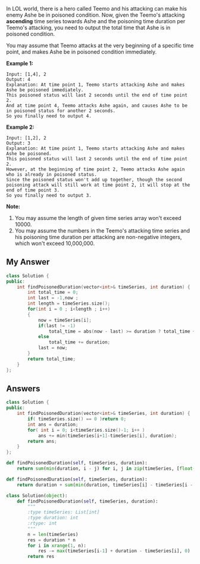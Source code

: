 In LOL world, there is a hero called Teemo and his attacking can make his enemy Ashe be in poisoned condition. Now, given the Teemo's attacking **ascending** time series towards Ashe and the poisoning time duration per Teemo's attacking, you need to output the total time that Ashe is in poisoned condition.

You may assume that Teemo attacks at the very beginning of a specific time point, and makes Ashe be in poisoned condition immediately.

**Example 1:**

```
Input: [1,4], 2
Output: 4
Explanation: At time point 1, Teemo starts attacking Ashe and makes Ashe be poisoned immediately. 
This poisoned status will last 2 seconds until the end of time point 2. 
And at time point 4, Teemo attacks Ashe again, and causes Ashe to be in poisoned status for another 2 seconds. 
So you finally need to output 4.
```



**Example 2:**

```
Input: [1,2], 2
Output: 3
Explanation: At time point 1, Teemo starts attacking Ashe and makes Ashe be poisoned. 
This poisoned status will last 2 seconds until the end of time point 2. 
However, at the beginning of time point 2, Teemo attacks Ashe again who is already in poisoned status. 
Since the poisoned status won't add up together, though the second poisoning attack will still work at time point 2, it will stop at the end of time point 3. 
So you finally need to output 3.
```



**Note:**

1. You may assume the length of given time series array won't exceed 10000.
2. You may assume the numbers in the Teemo's attacking time series and his poisoning time duration per attacking are non-negative integers, which won't exceed 10,000,000.



## My Answer

```c++
class Solution {
public:
    int findPoisonedDuration(vector<int>& timeSeries, int duration) {
        int total_time = 0;
        int last = -1,now ; 
        int length = timeSeries.size();
        for(int i = 0 ; i<length ; i++)
        {
            now = timeSeries[i];
            if(last != -1)
                total_time = abs(now - last) >= duration ? total_time + duration : total_time + abs(now - last);
            else
                total_time += duration;
            last = now;
        }
        return total_time;
    }
};
```





## Answers

```c++
class Solution {
public:
    int findPoisonedDuration(vector<int>& timeSeries, int duration) {
        if( timeSeries.size() == 0 )return 0;
        int ans = duration;
        for( int i = 0; i<timeSeries.size()-1; i++ )
            ans += min(timeSeries[i+1]-timeSeries[i], duration);
        return ans;
    }
};
```



```python
def findPoisonedDuration(self, timeSeries, duration):
    return sum(min(duration, i - j) for i, j in zip(timeSeries, [float('-inf')] + timeSeries)) if timeSeries and duration else 0
```



```python
def findPoisonedDuration(self, timeSeries, duration):
    return duration + sum(min(duration, timeSeries[i] - timeSeries[i - 1]) for i in range(1, len(timeSeries))) if timeSeries and duration else 0
```



```python
class Solution(object):
    def findPoisonedDuration(self, timeSeries, duration):
        """
        :type timeSeries: List[int]
        :type duration: int
        :rtype: int
        """
        n = len(timeSeries)
        res = duration * n
        for i in xrange(1, n):
            res -= max(timeSeries[i-1] + duration - timeSeries[i], 0)
        return res
```

